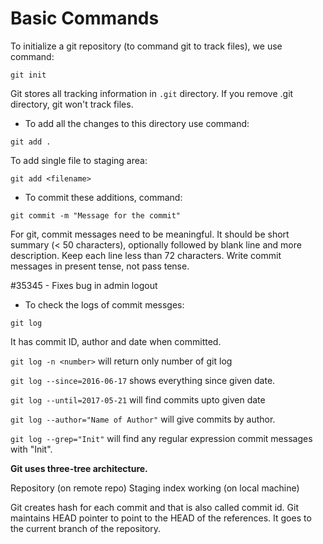 # Basic Commands

To initialize a git repository (to command git to track files), we use command:

`git init`

Git stores all tracking information in `.git` directory. If you remove .git directory, git won't track files.

- To add all the changes to this directory use command:

`git add .`

To add single file to staging area:

`git add <filename>`

- To commit these additions, command:

`git commit -m "Message for the commit"`

For git, commit messages need to be meaningful. It should be short summary (< 50 characters), optionally followed by blank line and more description. Keep each line less than 72 characters. Write commit messages in present tense, not pass tense.

#35345 - Fixes bug in admin logout

- To check the logs of commit messges:

`git log`

It has commit ID, author and date when committed.

`git log -n <number>` will return only number of git log

`git log --since=2016-06-17` shows everything since given date.

`git log --until=2017-05-21` will find commits upto given date

`git log --author="Name of Author"` will give commits by author.

`git log --grep="Init"` will find any regular expression commit messages with "Init".

**Git uses three-tree architecture.**

Repository (on remote repo)
Staging index
working (on local machine)

Git creates hash for each commit and that is also called commit id. Git maintains HEAD pointer to point to the HEAD of the references. It goes to the current branch of the repository.
